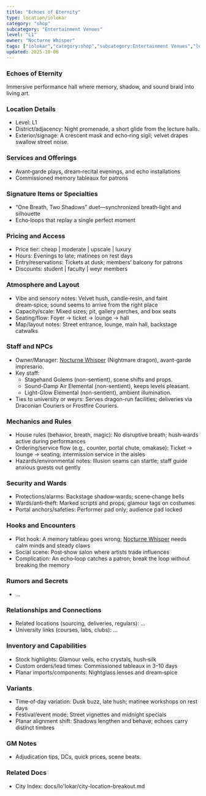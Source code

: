```yaml
---
title: "Echoes of Eternity"
type: location/iolokar
category: "shop"
subcategory: "Entertainment Venues"
level: "L1"
owner: "Nocturne Whisper"
tags: ["iolokar","category:shop","subcategory:Entertainment Venues","level:L1"]
updated: 2025-10-06
---
```

### Echoes of Eternity

Immersive performance hall where memory, shadow, and sound braid into living art.

### Location Details

- Level: L1
- District/adjacency: Night promenade, a short glide from the lecture halls.
- Exterior/signage: A crescent mask and echo‑ring sigil; velvet drapes swallow street noise.

### Services and Offerings

- Avant‑garde plays, dream‑recital evenings, and echo installations
- Commissioned memory tableaux for patrons

### Signature Items or Specialties

- “One Breath, Two Shadows” duet—synchronized breath‑light and silhouette
- Echo‑loops that replay a single perfect moment

### Pricing and Access

- Price tier: cheap | moderate | upscale | luxury
- Hours: Evenings to late; matinees on rest days
- Entry/reservations: Tickets at dusk; members’ balcony for patrons
- Discounts: student | faculty | weyr members

### Atmosphere and Layout

- Vibe and sensory notes: Velvet hush, candle‑resin, and faint dream‑spice; sound seems to arrive from the right place
- Capacity/scale: Mixed sizes; pit, gallery perches, and box seats
- Seating/flow: Foyer → ticket → lounge → hall
- Map/layout notes: Street entrance, lounge, main hall, backstage catwalks

### Staff and NPCs

- Owner/Manager: [Nocturne Whisper](../People/nocturne-whisper.md) (Nightmare dragon), avant-garde impresario.
- Key staff:
  - Stagehand Golems (non-sentient), scene shifts and props.
  - Sound-Damp Air Elemental (non-sentient), keeps levels pleasant.
  - Light-Glow Elemental (non-sentient), ambient illumination.
- Ties to university or weyrs: Serves dragon-run facilities; deliveries via Draconian Couriers or Frostfire Couriers.

### Mechanics and Rules

- House rules (behavior, breath, magic): No disruptive breath; hush‑wards active during performances
- Ordering/service flow (e.g., counter, portal chute, omakase): Ticket → lounge → seating; intermission service in the aisles
- Hazards/environmental notes: Illusion seams can startle; staff guide anxious guests out gently

### Security and Wards

- Protections/alarms: Backstage shadow‑wards; scene‑change bells
- Wards/anti‑theft: Marked scripts and props; glamour tags on costumes
- Portal anchors/safeties: Performer pad only; audience pad locked

### Hooks and Encounters

- Plot hook: A memory tableau goes wrong; [Nocturne Whisper](../People/nocturne-whisper.md) needs calm minds and steady claws
- Social scene: Post‑show salon where artists trade influences
- Complication: An echo‑loop catches a patron; break the loop without breaking the memory

### Rumors and Secrets

- ...

### Relationships and Connections

- Related locations (sourcing, deliveries, regulars): ...
- University links (courses, labs, clubs): ...

### Inventory and Capabilities

- Stock highlights: Glamour veils, echo crystals, hush‑silk
- Custom orders/lead times: Commissioned tableaux in 3–10 days
- Planar imports/components: Nightglass lenses and dream‑spice

### Variants

- Time‑of‑day variation: Dusk buzz, late hush; matinee workshops on rest days
- Festival/event mode: Street vignettes and midnight specials
- Planar alignment shift: Shadows lengthen and behave; echoes carry distinct timbres

### GM Notes

- Adjudication tips, DCs, quick prices, scene beats.

### Related Docs

- City Index: docs/Io'lokar/city-location-breakout.md
